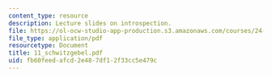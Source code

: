 ```yaml
---
content_type: resource
description: Lecture slides on introspection.
file: https://ol-ocw-studio-app-production.s3.amazonaws.com/courses/24-500-topics-in-philosophy-of-mind-perceptual-experience-spring-2007/fb60feedafcd2e487df12f33cc5e479c_11_schwitzgebel.pdf
file_type: application/pdf
resourcetype: Document
title: 11_schwitzgebel.pdf
uid: fb60feed-afcd-2e48-7df1-2f33cc5e479c
---
```

